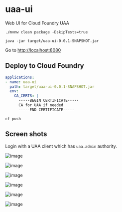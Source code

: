 # uaa-ui
Web UI for Cloud Foundry UAA


```
./mvnw clean package -DskipTests=true

java -jar target/uaa-ui-0.0.1-SNAPSHOT.jar
```

Go to [http://localhost:8080](http://localhost:8080)

## Deploy to Cloud Foundry

```yaml
applications:
- name: uaa-ui
  path: target/uaa-ui-0.0.1-SNAPSHOT.jar
  env:
    CA_CERTS: |
      -----BEGIN CERTIFICATE-----
      CA for UAA if needed
      -----END CERTIFICATE-----
```

```
cf push
```

## Screen shots

Login with a UAA client which has `uaa.admin` authority.

![image](https://user-images.githubusercontent.com/106908/53031871-09d01b80-34b1-11e9-9b1c-e7660e669009.png)

![image](https://user-images.githubusercontent.com/106908/50545405-58ea9480-0c56-11e9-8f5e-20c5ab8e0000.png)

![image](https://user-images.githubusercontent.com/106908/50545409-6273fc80-0c56-11e9-9a42-a4b3ed43e01f.png)

![image](https://user-images.githubusercontent.com/106908/50545410-6dc72800-0c56-11e9-8124-381b0a8b0d40.png)

![image](https://user-images.githubusercontent.com/106908/50545412-7ddf0780-0c56-11e9-9dd3-6afc2a47bc5e.png)

![image](https://user-images.githubusercontent.com/106908/50545415-8afbf680-0c56-11e9-9575-fa975070e717.png)
